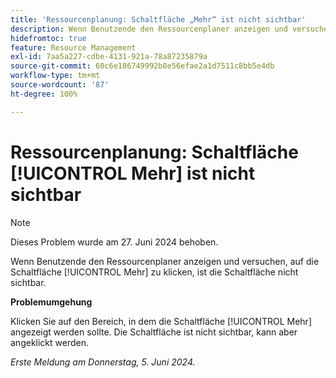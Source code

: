 ```yaml
---
title: 'Ressourcenplanung: Schaltfläche „Mehr“ ist nicht sichtbar'
description: Wenn Benutzende den Ressourcenplaner anzeigen und versuchen, auf die Schaltfläche [!UICONTROL Mehr] zu klicken, ist die Schaltfläche nicht sichtbar. Eine Problemumgehung ist verfügbar.
hidefromtoc: true
feature: Resource Management
exl-id: 7aa5a227-cdbe-4131-921a-78a87235879a
source-git-commit: 60c6e186749992b8e56efae2a1d7511c8bb5e4db
workflow-type: tm+mt
source-wordcount: '87'
ht-degree: 100%

---
```


# Ressourcenplanung: Schaltfläche [!UICONTROL Mehr] ist nicht sichtbar

>[!NOTE]
>
>Dieses Problem wurde am 27. Juni 2024 behoben.

Wenn Benutzende den Ressourcenplaner anzeigen und versuchen, auf die Schaltfläche [!UICONTROL Mehr] zu klicken, ist die Schaltfläche nicht sichtbar.

**Problemumgehung**

Klicken Sie auf den Bereich, in dem die Schaltfläche [!UICONTROL Mehr] angezeigt werden sollte. Die Schaltfläche ist nicht sichtbar, kann aber angeklickt werden.

_Erste Meldung am Donnerstag, 5. Juni 2024._
